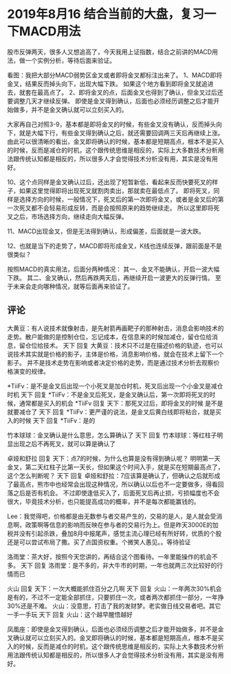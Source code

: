 # 2019年8月16 结合当前的大盘，复习一下MACD用法
[url]: (https://t.zsxq.com/vzJiyb2)

股市反弹两天，很多人又想追高了，今天我用上证指数，结合之前讲的MACD用法，做一个实例分析，等待后面来验证。

看图：我把大部分MACD弱势区金叉或者即将金叉都标注出来了。
1、MACD即将金叉，结果反而掉头向下，出现大幅下跌。
如果这个地方看到即将金叉就追进去，就套在最高点了。
2、即将金叉的点，后面金叉也得到了确认，但金叉过后还要调整几天才继续反弹。
即使是金叉得到确认，后面也必须经历调整之后才能开始做多，并不是金叉确认就可以立刻买入的。

大家再自己对照3-9，基本都是即将金叉的时候，有些金叉没有确认，反而掉头向下，就是大幅下行，有些金叉得到确认之后，就还需要回调两三天后再继续上涨。
由此可以很清晰的看出，金叉即将确认的时候，基本都是短期高点，根本不是买入的时候，反而是减仓的时机，这个跟传统思维是相反的，实际上大多数技术分析用法跟传统认知都是相反的，所以很多人才会觉得技术分析没有用，其实是没有用好。

10、这个点同样是金叉确认过后，还出现了短暂新低，看起来反而快要死叉的样子，如果这里觉得即将出现死叉就割肉卖出，那就卖在最低点了。
即将死叉，同样是选择方向的时候，一般情况下，死叉后的第一次即将金叉，或者是金叉后的第一次死叉都不会轻易形成反转，而是会按照原来的趋势继续走。
所以这里即将死叉之后，市场选择方向，继续走向大幅反弹。

11、MACD出现金叉，但是无法得到确认，形成偏差，后面就是一波大跌。

12、也就是当下的走势了，MACD即将形成金叉，K线也连续反弹，跟前面是不是很类似？

按照MACD的真实用法，后面分两种情况：
其一、金叉不能确认，开启一波大幅下跌。
其二、金叉确认，然后再跌两天后，再继续开启一波更大的反弹行情。
至于未来会走向哪种情况，就等后面再来验证了。

## 评论
大黄豆：有人说技术就像射击，是先射箭再画靶子的那种射击，消息会影响技术的走势。散户能做的是控制仓位，忘记成本，在信息来的时候加减仓，留仓位给消息，留仓位给技术。
天下 回复 大黄豆：技术只不过是在描述价格的轨迹，也可以说技术其实就是价格的影子，主体是价格，消息影响价格，就会在技术上留下一个影子。
并不是技术走势在影响或者决定价格的走势，而是通过技术分析去观察价格演变的规律。

*TiiFv：是不是金叉后出现一个小死叉是加仓时机，死叉后出现一个小金叉是减仓时机
天下 回复 *TiiFv：不是金叉后死叉，是金叉确认后，第一次即将死叉的时候，通常都是买入的机会
*TiiFv 回复 天下：那死叉过后，即将金叉的时候 是不是就要减仓了
天下 回复 *TiiFv：更严谨的说法，是金叉后黄白线即将粘合，就是买入的时候
天下 回复 *TiiFv：是的

竹本球球：金叉确认是什么意思，怎么算确认了
天下 回复 竹本球球：等红柱子明显出现之后不再死叉，就可以算是确认了

卓娅和舒拉 回复 天下：点7的时候，为什么也算是没有得到确认呢？
明明第一天金叉，第二天红柱子比第一天长，但如果这个时间入手，就是买在短期最高点了，这个怎么判断呢？
天下 回复 卓娅和舒拉：7应该算是确认了，但确认之后就形成了最高点，熊市中也经常会出现这种情况，所以确认以后也不一定要做多，得看回落之后是否有机会。
不过即使逢低买入了，后面死叉后再止损，亏损幅度也不会很大，毕竟技术分析，也只能提高成功的概率，并不是每次都能赢钱的。

Lee：我觉得吧，价格都是由无数参与者交易产生的，交易的是人，是人就会受消息啊，政策啊等信息的影响而反映在参与者的交易行为上。但是昨天3000E的加税并没有引起杀跌，叠加8月中报尾声，感觉主流心理已经有所好转，优质的个股还是可以尝试布局了撒。买了点国资权重。个微笑人愚见。。等待验证


洛雨堂：茶大好，按照今天您讲的，再结合这个图看待。一年里能操作的机会不多。
天下 回复 洛雨堂：是不多的，非大牛市的时期，一年也就两三次比较好的行情而已

火山 回复 天下：一次大概能抓住百分之几啊
天下 回复 火山：一年两次30%机会是有的，不过不一定能全部抓住，只要抓住一次，或者两次都抓住一部分，一年挣30%还是不难。
火山：没意思，打击了我的发财梦。老实做日线交易者吧。其它一手一手玩
天下 回复 火山：这个越早醒悟越好

凤凰座：即使是金叉得到确认，后面也必须经历调整之后才能开始做多，并不是金叉确认就可以立刻买入的。金叉即将确认的时候，基本都是短期高点，根本不是买入的时候，反而是减仓的时机，这个跟传统思维是相反的，实际上大多数技术分析用法跟传统认知都是相反的，所以很多人才会觉得技术分析没有用，其实是没有用好。
